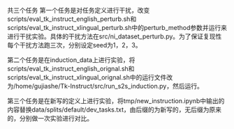 共三个任务
第一个任务是对任务定义进行干扰，改变scripts/eval_tk_instruct_english_perturb.sh和scripts/eval_tk_instruct_xlingual_perturb.sh中的perturb_method参数并运行来进行干扰实验。具体的干扰方法在src/ni_dataset_perturb.py。为了保证复现性每个干扰方法跑三次，分别设定seed为1，2，3。

第二个任务是在induction_data上进行实验，将scripts/eval_tk_instruct_english_orignal.sh和scripts/eval_tk_instruct_xlingual_orignal.sh中的运行文件改为/home/gujiashe/Tk-Instruct/src/run_s2s_induction.py，然后运行。

第三个任务是在新写的定义上进行实验，将tmp/new_instruction.ipynb中输出的内容替换data/splits/default/dev_tasks.txt，由后缀的为新写的，无后缀为原来的，分别做一次实验进行对比。